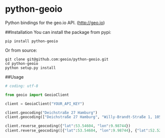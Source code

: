 python-geoio
============

Python bindings for the geo.io API. (http://geo.io)

##Installation 
You can install the package from pypi:
```
pip install python-geoio
```
Or from source:
```
git clone git@github.com:geoio/python-geoio.git
cd python-geoio
python setup.py install

```

##Usage 
```python
# coding: utf-8

from geoio import GeoioClient

client = GeoioClient("YOUR_API_KEY")

client.geocoding("Deichstraße 27 Hamburg")
client.geocoding(["Deichstraße 27 Hamburg", "Willy-Brandt-Straße 1, 10557 Berlin, Deutschland"])

client.reverse_geocoding({"lat":53.54604, "lon":9.98744})
client.reverse_geocoding([{"lat":53.54604, "lon":9.98744}, {"lat":52.5201891, "lon":13.3691599542106, "max_rank": "gt_street"}])
```
